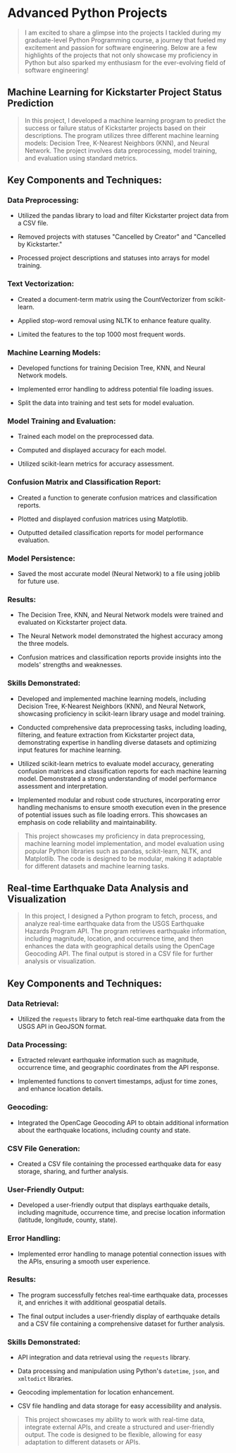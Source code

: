 # Advanced Python Projects

>I am excited to share a glimpse into the projects I tackled during my graduate-level Python Programming course, a journey that fueled my excitement and passion for software engineering. Below are a few highlights of the projects that not only showcase my proficiency in Python but also sparked my enthusiasm for the ever-evolving field of software engineering!

## Machine Learning for Kickstarter Project Status Prediction

>In this project, I developed a machine learning program to predict the success or failure status of Kickstarter projects based on their descriptions. The program utilizes three different machine learning models: Decision Tree, K-Nearest Neighbors (KNN), and Neural Network. The project involves data preprocessing, model training, and evaluation using standard metrics.

## Key Components and Techniques:

### Data Preprocessing:

- Utilized the pandas library to load and filter Kickstarter project data from a CSV file.

- Removed projects with statuses "Cancelled by Creator" and "Cancelled by Kickstarter."

- Processed project descriptions and statuses into arrays for model training.

### Text Vectorization:

- Created a document-term matrix using the CountVectorizer from scikit-learn.

- Applied stop-word removal using NLTK to enhance feature quality.

- Limited the features to the top 1000 most frequent words.

### Machine Learning Models:

- Developed functions for training Decision Tree, KNN, and Neural Network models.

- Implemented error handling to address potential file loading issues.

- Split the data into training and test sets for model evaluation.

### Model Training and Evaluation:

- Trained each model on the preprocessed data.

- Computed and displayed accuracy for each model.

- Utilized scikit-learn metrics for accuracy assessment.

### Confusion Matrix and Classification Report:

- Created a function to generate confusion matrices and classification reports.

- Plotted and displayed confusion matrices using Matplotlib.

- Outputted detailed classification reports for model performance evaluation.

### Model Persistence:

- Saved the most accurate model (Neural Network) to a file using joblib for future use.

### Results:

- The Decision Tree, KNN, and Neural Network models were trained and evaluated on Kickstarter project data.

- The Neural Network model demonstrated the highest accuracy among the three models.

- Confusion matrices and classification reports provide insights into the models' strengths and weaknesses.

### Skills Demonstrated:


- Developed and implemented machine learning models, including Decision Tree, K-Nearest Neighbors (KNN), and Neural Network, showcasing proficiency in scikit-learn library usage and model training.

- Conducted comprehensive data preprocessing tasks, including loading, filtering, and feature extraction from Kickstarter project data, demonstrating expertise in handling diverse datasets and optimizing input features for machine learning.

- Utilized scikit-learn metrics to evaluate model accuracy, generating confusion matrices and classification reports for each machine learning model. Demonstrated a strong understanding of model performance assessment and interpretation.

- Implemented modular and robust code structures, incorporating error handling mechanisms to ensure smooth execution even in the presence of potential issues such as file loading errors. This showcases an emphasis on code reliability and maintainability.

>This project showcases my proficiency in data preprocessing, machine learning model implementation, and model evaluation using popular Python libraries such as pandas, scikit-learn, NLTK, and Matplotlib. The code is designed to be modular, making it adaptable for different datasets and machine learning tasks.

## Real-time Earthquake Data Analysis and Visualization

>In this project, I designed a Python program to fetch, process, and analyze real-time earthquake data from the USGS Earthquake Hazards Program API. The program retrieves earthquake information, including magnitude, location, and occurrence time, and then enhances the data with geographical details using the OpenCage Geocoding API. The final output is stored in a CSV file for further analysis or visualization.

## Key Components and Techniques:

### Data Retrieval:

- Utilized the `requests` library to fetch real-time earthquake data from the USGS API in GeoJSON format.

### Data Processing:

- Extracted relevant earthquake information such as magnitude, occurrence time, and geographic coordinates from the API response.

- Implemented functions to convert timestamps, adjust for time zones, and enhance location details.

### Geocoding:

- Integrated the OpenCage Geocoding API to obtain additional information about the earthquake locations, including county and state.

### CSV File Generation:

- Created a CSV file containing the processed earthquake data for easy storage, sharing, and further analysis.

### User-Friendly Output:

- Developed a user-friendly output that displays earthquake details, including magnitude, occurrence time, and precise location information (latitude, longitude, county, state).

### Error Handling:

- Implemented error handling to manage potential connection issues with the APIs, ensuring a smooth user experience.

### Results:

- The program successfully fetches real-time earthquake data, processes it, and enriches it with additional geospatial details.

-   The final output includes a user-friendly display of earthquake details and a CSV file containing a comprehensive dataset for further analysis.   

### Skills Demonstrated:

- API integration and data retrieval using the `requests` library.

- Data processing and manipulation using Python's `datetime`, `json`, and `xmltodict` libraries.

- Geocoding implementation for location enhancement.

- CSV file handling and data storage for easy accessibility and analysis.

>This project showcases my ability to work with real-time data, integrate external APIs, and create a structured and user-friendly output. The code is designed to be flexible, allowing for easy adaptation to different datasets or APIs.